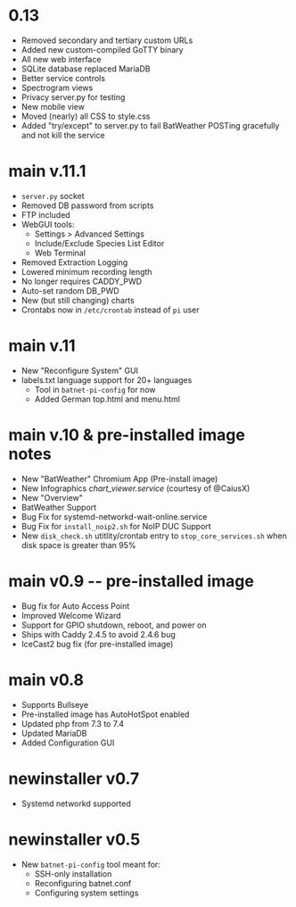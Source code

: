 # 0.13
- Removed secondary and tertiary custom URLs
- Added new custom-compiled GoTTY binary
- All new web interface
- SQLite database replaced MariaDB
- Better service controls
- Spectrogram views
- Privacy server.py for testing
- New mobile view
- Moved (nearly) all CSS to style.css
- Added "try/except" to server.py to fail BatWeather
  POSTing gracefully and not kill the service

# main v.11.1
- `server.py` socket
- Removed DB password from scripts
- FTP included
- WebGUI tools:
  - Settings > Advanced Settings
  - Include/Exclude Species List Editor
  - Web Terminal
- Removed Extraction Logging
- Lowered minimum recording length
- No longer requires CADDY_PWD
- Auto-set random DB_PWD
- New (but still changing) charts
- Crontabs now in `/etc/crontab` instead of `pi` user

# main v.11
- New "Reconfigure System" GUI
- labels.txt language support for 20+ languages
  - Tool in `batnet-pi-config` for now
  - Added German top.html and menu.html

# main v.10 & pre-installed image notes
- New "BatWeather" Chromium App (Pre-install image)
- New Infographics _chart_viewer.service_ (courtesy of @CaiusX)
- New "Overview"
- BatWeather Support
- Bug Fix for systemd-networkd-wait-online.service
- Bug Fix for `install_noip2.sh` for NoIP DUC Support
- New `disk_check.sh` utitlity/crontab entry to `stop_core_services.sh`
  when disk space is greater than 95%

# main v0.9 -- pre-installed image
- Bug fix for Auto Access Point
- Improved Welcome Wizard
- Support for GPIO shutdown, reboot, and power on
- Ships with Caddy 2.4.5 to avoid 2.4.6 bug
- IceCast2 bug fix (for pre-installed image)

# main v0.8
- Supports Bullseye
- Pre-installed image has AutoHotSpot enabled
- Updated php from 7.3 to 7.4
- Updated MariaDB
- Added Configuration GUI

# newinstaller v0.7
- Systemd networkd supported

# newinstaller v0.5
- New `batnet-pi-config` tool meant for:
  - SSH-only installation
  - Reconfiguring batnet.conf
  - Configuring system settings
